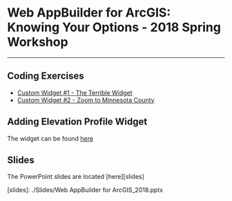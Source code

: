 # Web AppBuilder for ArcGIS: Knowing Your Options - 2018 Spring Workshop
___

## Coding Exercises ##
- [Custom Widget #1 - The Terrible Widget][lab1]
- [Custom Widget #2 - Zoom to Minnesota County][lab2]

## Adding Elevation Profile Widget ##
The widget can be found [here](https://community.esri.com/docs/DOC-3342-elevation-profile-widget-version-23-02142017)

## Slides ##
The PowerPoint slides are located [here][slides]

[lab1]: ./Exercises/widget1.md
[lab2]: ./Exercises/widget2.md
[slides]: ./Slides/Web AppBuilder for ArcGIS_2018.pptx

